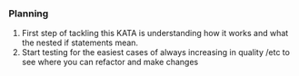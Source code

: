 ### Planning

1. First step of tackling this KATA is understanding how it works and what the nested if statements mean.
2. Start testing for the easiest cases of always increasing in quality /etc to see where you can refactor and make changes

